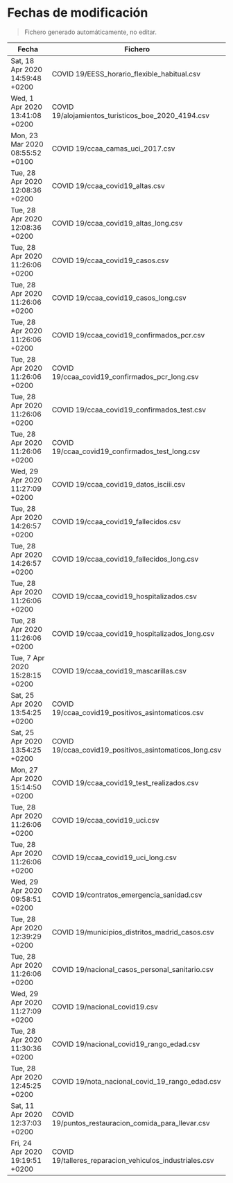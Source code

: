 # Fechas de modificación

> Fichero generado automáticamente, no editar.

| Fecha                           | Fichero                  |
|---------------------------------|--------------------------|
| Sat, 18 Apr 2020 14:59:48 +0200  | COVID 19/EESS_horario_flexible_habitual.csv |
| Wed, 1 Apr 2020 13:41:08 +0200  | COVID 19/alojamientos_turisticos_boe_2020_4194.csv |
| Mon, 23 Mar 2020 08:55:52 +0100  | COVID 19/ccaa_camas_uci_2017.csv |
| Tue, 28 Apr 2020 12:08:36 +0200  | COVID 19/ccaa_covid19_altas.csv |
| Tue, 28 Apr 2020 12:08:36 +0200  | COVID 19/ccaa_covid19_altas_long.csv |
| Tue, 28 Apr 2020 11:26:06 +0200  | COVID 19/ccaa_covid19_casos.csv |
| Tue, 28 Apr 2020 11:26:06 +0200  | COVID 19/ccaa_covid19_casos_long.csv |
| Tue, 28 Apr 2020 11:26:06 +0200  | COVID 19/ccaa_covid19_confirmados_pcr.csv |
| Tue, 28 Apr 2020 11:26:06 +0200  | COVID 19/ccaa_covid19_confirmados_pcr_long.csv |
| Tue, 28 Apr 2020 11:26:06 +0200  | COVID 19/ccaa_covid19_confirmados_test.csv |
| Tue, 28 Apr 2020 11:26:06 +0200  | COVID 19/ccaa_covid19_confirmados_test_long.csv |
| Wed, 29 Apr 2020 11:27:09 +0200  | COVID 19/ccaa_covid19_datos_isciii.csv |
| Tue, 28 Apr 2020 14:26:57 +0200  | COVID 19/ccaa_covid19_fallecidos.csv |
| Tue, 28 Apr 2020 14:26:57 +0200  | COVID 19/ccaa_covid19_fallecidos_long.csv |
| Tue, 28 Apr 2020 11:26:06 +0200  | COVID 19/ccaa_covid19_hospitalizados.csv |
| Tue, 28 Apr 2020 11:26:06 +0200  | COVID 19/ccaa_covid19_hospitalizados_long.csv |
| Tue, 7 Apr 2020 15:28:15 +0200  | COVID 19/ccaa_covid19_mascarillas.csv |
| Sat, 25 Apr 2020 13:54:25 +0200  | COVID 19/ccaa_covid19_positivos_asintomaticos.csv |
| Sat, 25 Apr 2020 13:54:25 +0200  | COVID 19/ccaa_covid19_positivos_asintomaticos_long.csv |
| Mon, 27 Apr 2020 15:14:50 +0200  | COVID 19/ccaa_covid19_test_realizados.csv |
| Tue, 28 Apr 2020 11:26:06 +0200  | COVID 19/ccaa_covid19_uci.csv |
| Tue, 28 Apr 2020 11:26:06 +0200  | COVID 19/ccaa_covid19_uci_long.csv |
| Wed, 29 Apr 2020 09:58:51 +0200  | COVID 19/contratos_emergencia_sanidad.csv |
| Tue, 28 Apr 2020 12:39:29 +0200  | COVID 19/municipios_distritos_madrid_casos.csv |
| Tue, 28 Apr 2020 11:26:06 +0200  | COVID 19/nacional_casos_personal_sanitario.csv |
| Wed, 29 Apr 2020 11:27:09 +0200  | COVID 19/nacional_covid19.csv |
| Tue, 28 Apr 2020 11:30:36 +0200  | COVID 19/nacional_covid19_rango_edad.csv |
| Tue, 28 Apr 2020 12:45:25 +0200  | COVID 19/nota_nacional_covid_19_rango_edad.csv |
| Sat, 11 Apr 2020 12:37:03 +0200  | COVID 19/puntos_restauracion_comida_para_llevar.csv |
| Fri, 24 Apr 2020 19:19:51 +0200  | COVID 19/talleres_reparacion_vehiculos_industriales.csv |
